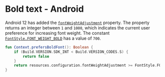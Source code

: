 # Bold text - Android

Android 12 has added the [`fontWeightAdjustment`](https://developer.android.com/reference/android/content/res/Configuration#fontWeightAdjustment) property. The property returns an integer between `1` and `1000`, which indicates the current user preference for increasing font weight. The constant [`FontStyle.FONT_WEIGHT_BOLD`](https://developer.android.com/reference/android/graphics/fonts/FontStyle#FONT_WEIGHT_BOLD) has a value of `700`.

```kotlin
fun Context.prefersBoldFont(): Boolean {
    if (Build.VERSION.SDK_INT < Build.VERSION_CODES.S) {
        return false
    }
    return resources.configuration.fontWeightAdjustment >= FontStyle.FONT_WEIGHT_BOLD
}
```

